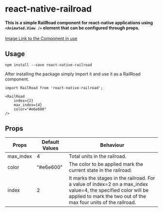 # react-native-railroad

#### This is a simple RailRoad component for react-native applications using `<Animated.View />` element that can be configured through props.

[Image Link to the Component in use](res/railroad.png)

## Usage

```
npm install --save react-native-railroad
```
After installing the package simply import it and use it as a RailRoad component.

```
import RailRoad from 'react-native-railroad';

<RailRoad 
    index={2}
    max_index={4}
    color="#e6e600"
/>
```

## Props

Props | Default Values | Behaviour
----- | -------------- | --------
max_index|4| Total units in the railroad.
color|"#e6e600"| The color to be applied mark the current state in the railroad. 
index|2|It marks the stages in the railroad. For a value of index=2 on a max_index value=4, the specified color will be applied to mark the two out of the max four units of the railroad.


